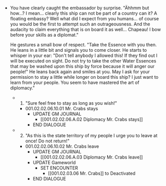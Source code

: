 - You have clearly caught the embassador by surprise. "Ähhmm but how…? I mean… clearly this ship can not be part of a country can it? A floating embassy? Well what did I expect from you humans… of course you would be the first to attempt such an outrageousness. And the audacity to claim everything that is on board it as well… Chapeau! I bow before your skills as a diplomat." 
  
  He gestures a small bow of respect. "Take the Essence with you then. He leans in a little bit and signals you to come closer. He starts to whisper in your ear: "Don't tell anybody I allowed this! If they find out I will be executed on sight. Do not try to take the other Water Essences that may be washed upon this ship by force because it will anger our people!" He leans back again and smiles at you. May I ask for your permission to stay a little while longer on board this ship? I just want to learn from your people. You seem to have mastered the art of diplomacy."
	- 1. "Sure feel free to stay as long as you wish!"
		- 001.02.02.06.10.01 Mr. Crabs stays
			- UPDATE GM JOURNAL
				- [[001.02.02.06.A.02 Diplomacy Mr. Crabs stays]]
			- END DIALOGUE
	- 2. "As this is the state territory of my people I urge you to leave at once! Do not return!"
		- 001.02.02.06.10.02 Mr. Crabs leave
			- UPDATE GM JOURNAL
				- [[001.02.02.06.A.03 Diplomacy Mr. Crabs leave]]
			- UPDATE Gameworld
				- SET ENCOUNTER
					- [[001.02.03.06 Mr. Crabs]] to Deactivated
			- END DIALOGUE